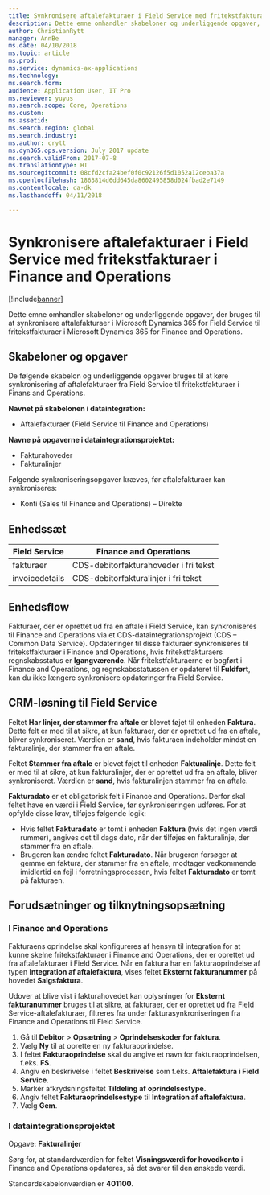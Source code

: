 ```yaml
---
title: Synkronisere aftalefakturaer i Field Service med fritekstfakturaer i Finance and Operations
description: Dette emne omhandler skabeloner og underliggende opgaver, der bruges til at synkronisere aftalefakturaer i Microsoft Dynamics 365 for Field Service til fritekstfakturaer i Microsoft Dynamics 365 for Finance and Operations.
author: ChristianRytt
manager: AnnBe
ms.date: 04/10/2018
ms.topic: article
ms.prod: 
ms.service: dynamics-ax-applications
ms.technology: 
ms.search.form: 
audience: Application User, IT Pro
ms.reviewer: yuyus
ms.search.scope: Core, Operations
ms.custom: 
ms.assetid: 
ms.search.region: global
ms.search.industry: 
ms.author: crytt
ms.dyn365.ops.version: July 2017 update
ms.search.validFrom: 2017-07-8
ms.translationtype: HT
ms.sourcegitcommit: 08cfd2cfa24bef0f0c92126f5d1052a12ceba37a
ms.openlocfilehash: 1863814d6dd645da8602495858d024fbad2e7149
ms.contentlocale: da-dk
ms.lasthandoff: 04/11/2018

---
```


# <a name="synchronize-agreement-invoices-in-field-service-to-free-text-invoices-in-finance-and-operations"></a>Synkronisere aftalefakturaer i Field Service med fritekstfakturaer i Finance and Operations

[!include[banner](../includes/banner.md)]

Dette emne omhandler skabeloner og underliggende opgaver, der bruges til at synkronisere aftalefakturaer i Microsoft Dynamics 365 for Field Service til fritekstfakturaer i Microsoft Dynamics 365 for Finance and Operations.

## <a name="templates-and-tasks"></a>Skabeloner og opgaver

De følgende skabelon og underliggende opgaver bruges til at køre synkronisering af aftalefakturaer fra Field Service til fritekstfakturaer i Finans and Operations.

**Navnet på skabelonen i dataintegration:**

- Aftalefakturaer (Field Service til Finance and Operations)

**Navne på opgaverne i dataintegrationsprojektet:**

- Fakturahoveder
- Fakturalinjer

Følgende synkroniseringsopgaver kræves, før aftalefakturaer kan synkroniseres:

- Konti (Sales til Finance and Operations) – Direkte

## <a name="entity-set"></a>Enhedssæt

| Field Service  | Finance and Operations                 |
|----------------|----------------------------------------|
| fakturaer       | CDS-debitorfakturahoveder i fri tekst |
| invoicedetails | CDS-debitorfakturalinjer i fri tekst   |

## <a name="entity-flow"></a>Enhedsflow

Fakturaer, der er oprettet ud fra en aftale i Field Service, kan synkroniseres til Finance and Operations via et CDS-dataintegrationsprojekt (CDS – Common Data Service). Opdateringer til disse fakturaer synkroniseres til fritekstfakturaer i Finance and Operations, hvis fritekstfakturaers regnskabsstatus er **Igangværende**. Når fritekstfakturaerne er bogført i Finance and Operations, og regnskabsstatussen er opdateret til **Fuldført**, kan du ikke længere synkronisere opdateringer fra Field Service.

## <a name="field-service-crm-solution"></a>CRM-løsning til Field Service

Feltet **Har linjer, der stammer fra aftale** er blevet føjet til enheden **Faktura**. Dette felt er med til at sikre, at kun fakturaer, der er oprettet ud fra en aftale, bliver synkroniseret. Værdien er **sand**, hvis fakturaen indeholder mindst en fakturalinje, der stammer fra en aftale.

Feltet **Stammer fra aftale** er blevet føjet til enheden **Fakturalinje**. Dette felt er med til at sikre, at kun fakturalinjer, der er oprettet ud fra en aftale, bliver synkroniseret. Værdien er **sand**, hvis fakturalinjen stammer fra en aftale.

**Fakturadato** er et obligatorisk felt i Finance and Operations. Derfor skal feltet have en værdi i Field Service, før synkroniseringen udføres. For at opfylde disse krav, tilføjes følgende logik:

- Hvis feltet **Fakturadato** er tomt i enheden **Faktura** (hvis det ingen værdi rummer), angives det til dags dato, når der tilføjes en fakturalinje, der stammer fra en aftale.
- Brugeren kan ændre feltet **Fakturadato**. Når brugeren forsøger at gemme en faktura, der stammer fra en aftale, modtager vedkommende imidlertid en fejl i forretningsprocessen, hvis feltet **Fakturadato** er tomt på fakturaen.

## <a name="prerequisites-and-mapping-setup"></a>Forudsætninger og tilknytningsopsætning

### <a name="in-finance-and-operations"></a>I Finance and Operations

Fakturaens oprindelse skal konfigureres af hensyn til integration for at kunne skelne fritekstfakturaer i Finance and Operations, der er oprettet ud fra aftalefakturaer i Field Service. Når en faktura har en fakturaoprindelse af typen **Integration af aftalefaktura**, vises feltet **Eksternt fakturanummer** på hovedet **Salgsfaktura**.

Udover at blive vist i fakturahovedet kan oplysninger for **Eksternt fakturanummer** bruges til at sikre, at fakturaer, der er oprettet ud fra Field Service-aftalefakturaer, filtreres fra under fakturasynkroniseringen fra Finance and Operations til Field Service.

1. Gå til **Debitor** \> **Opsætning** \> **Oprindelseskoder for faktura**.
2. Vælg **Ny** til at oprette en ny fakturaoprindelse.
3. I feltet **Fakturaoprindelse** skal du angive et navn for fakturaoprindelsen, f.eks. **FS**.
4. Angiv en beskrivelse i feltet **Beskrivelse** som f.eks. **Aftalefaktura i Field Service**.
5. Markér afkrydsningsfeltet **Tildeling af oprindelsestype**.
6. Angiv feltet **Fakturaoprindelsestype** til **Integration af aftalefaktura**.
7. Vælg **Gem**.

### <a name="in-the-data-integration-project"></a>I dataintegrationsprojektet

Opgave: **Fakturalinjer**  

Sørg for, at standardværdien for feltet **Visningsværdi for hovedkonto** i Finance and Operations opdateres, så det svarer til den ønskede værdi.

Standardskabelonværdien er **401100**.

